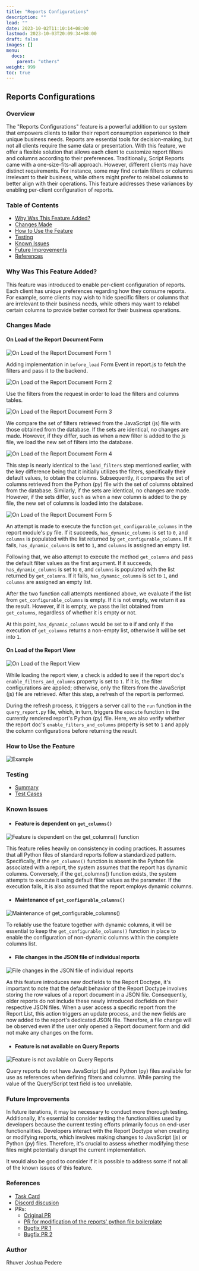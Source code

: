 ```yaml
---
title: "Reports Configurations"
description: ""
lead: ""
date: 2023-10-02T11:10:14+08:00
lastmod: 2023-10-03T20:09:34+08:00
draft: false
images: []
menu: 
  docs:
    parent: "others"
weight: 999
toc: true
---
```


## Reports Configurations
### Overview
 
 The "Reports Configurations" feature is a powerful addition to our system that empowers clients to tailor their report consumption experience to their unique business needs. Reports are essential tools for decision-making, but not all clients require the same data or presentation. With this feature, we offer a flexible solution that allows each client to customize report filters and columns according to their preferences.
 Traditionally, Script Reports came with a one-size-fits-all approach. However, different clients may have distinct requirements. For instance, some may find certain filters or columns irrelevant to their business, while others might prefer to relabel columns to better align with their operations. This feature addresses these variances by enabling per-client configuration of reports.


### Table of Contents
 - [Why Was This Feature Added?](#why-was-this-feature-added)
 - [Changes Made](#changes-made)
 - [How to Use the Feature](#how-to-use-the-feature)
 - [Testing](#testing)
 - [Known Issues](#known-issues)
 - [Future Improvements](#future-improvements)
 - [References](#references)


### Why Was This Feature Added?
 
 This feature was introduced to enable per-client configuration of reports. Each client has unique preferences regarding how they consume reports. For example, some clients may wish to hide specific filters or columns that are irrelevant to their business needs, while others may want to relabel certain columns to provide better context for their business operations.

### Changes Made
#### On Load of the Report Document Form
![On Load of the Report Document Form 1](image-6.png)
 
  Adding implementation in `before_load` Form Event in report.js to fetch the filters and pass it to the backend.

![On Load of the Report Document Form 2](image-7.png)
 
  Use the filters from the request in order to load the filters and columns tables.

![On Load of the Report Document Form 3](image-8.png)
 
 We compare the set of filters retrieved from the JavaScript (js) file with those obtained from the database. If the sets are identical, no changes are made. However, if they differ, such as when a new filter is added to the js file, we load the new set of filters into the database.

![On Load of the Report Document Form 4](image-9.png)
  
  This step is nearly identical to the `load_filters` step mentioned earlier, with the key difference being that it initially utilizes the filters, specifically their default values, to obtain the columns. Subsequently, it compares the set of columns retrieved from the Python (py) file with the set of columns obtained from the database. Similarly, if the sets are identical, no changes are made. However, if the sets differ, such as when a new column is added to the py file, the new set of columns is loaded into the database.

![On Load of the Report Document Form 5](image-4.png)

  An attempt is made to execute the function `get_configurable_columns` in the report module's py file. If it succeeds, `has_dynamic_columns` is set to `0`, and `columns` is populated with the list returned by `get_configurable_columns`. If it fails, `has_dynamic_columns` is set to `1`, and `columns` is assigned an empty list.

  Following that, we also attempt to execute the method `get_columns` and pass the default filter values as the first argument. If it succeeds, `has_dynamic_columns` is set to `0`, and `columns` is populated with the list returned by `get_columns`. If it fails, `has_dynamic_columns` is set to `1`, and `columns` are assigned an empty list.

 After the two function call attempts mentioned above, we evaluate if the list from `get_configurable_columns` is empty. If it is not empty, we return it as the result. However, if it is empty, we pass the list obtained from `get_columns`, regardless of whether it is empty or not.

 At this point, `has_dynamic_columns` would be set to `0` if and only if the execution of `get_columns` returns a non-empty list, otherwise it will be set into `1`.

#### On Load of the Report View
![On Load of the Report View](image-5.png)

 While loading the report view, a check is added to see if the report doc's `enable_filters_and_columns` property is set to `1`. If it is, the filter configurations are applied; otherwise, only the filters from the JavaScript (js) file are retrieved. After this step, a refresh of the report is performed.

 During the refresh process, it triggers a server call to the `run` function in the `query_report.py` file, which, in turn, triggers the `execute` function in the currently rendered report's Python (py) file. Here, we also verify whether the report doc's `enable_filters_and_columns` property is set to `1` and apply the column configurations before returning the result.

### How to Use the Feature
![Example](example.gif)

### Testing
 - [Summary](https://app.clickup.com/t/865cwwyjc?comment=90080051624998)
 - [Test Cases](https://docs.google.com/spreadsheets/d/16IeQIgDSaPtXUXdGaxYxj3xapZK1GgSc/edit#gid=1215479650)

### Known Issues

- #### Feature is dependent on `get_columns()`
![Feature is dependent on the get_columns() function](image-2.png)
 
 This feature relies heavily on consistency in coding practices. It assumes that all Python files of standard reports follow a standardized pattern. Specifically, if the `get_columns()` function is absent in the Python file associated with a report, the system assumes that the report has dynamic columns. Conversely, if the get_columns() function exists, the system attempts to execute it using default filter values as the parameter. If the execution fails, it is also assumed that the report employs dynamic columns.

 - #### Maintenance of `get_configurable_columns()`
![Maintenance of get_configurable_columns()](image-1.png)
 
 To reliably use the feature together with dynamic columns, it will be essential to keep the `get_configurable_columns()` function in place to enable the configuration of non-dynamic columns within the complete columns list.

 - #### File changes in the JSON file of individual reports
![File changes in the JSON file of individual reports](image.png)
 
 As this feature introduces new docfields to the Report Doctype, it's important to note that the default behavior of the Report Doctype involves storing the row values of a report document in a JSON file. Consequently, older reports do not include these newly introduced docfields on their respective JSON files. When a user access a specific report from the Report List, this action triggers an update process, and the new fields are now added to the report's dedicated JSON file. Therefore, a file change will be observed even if the user only opened a Report document form and did not make any changes on the form.

 - #### Feature is not available on Query Reports
![Feature is not available on Query Reports](image-3.png)
 
 Query reports do not have JavaScript (js) and Python (py) files available for use as references when defining filters and columns. While parsing the value of the Query/Script text field is too unreliable.


### Future Improvements
 
 In future iterations, it may be necessary to conduct more thorough testing. Additionally, it's essential to consider testing the functionalities used by developers because the current testing efforts primarily focus on end-user functionalities. Developers interact with the Report Doctype when creating or modifying reports, which involves making changes to JavaScript (js) or Python (py) files. Therefore, it's crucial to assess whether modifying these files might potentially disrupt the current implementation.

 It would also be good to consider if it is possible to address some if not all of the known issues of this feature.

### References
 - [Task Card](https://app.clickup.com/t/865cwwyjc)
 - [Discord discusion](https://discord.com/channels/583992942612447252/1133033028151676928)
 - PRs:
     - [Original PR](https://github.com/BizKit-Tech/frappe/pull/145)
     - [PR for modification of the reports' python file boilerplate](https://github.com/BizKit-Tech/frappe/pull/148)
     - [Bugfix PR 1](https://github.com/BizKit-Tech/frappe/pull/158)
     - [Bugfix PR 2](https://github.com/BizKit-Tech/frappe/pull/161)

### Author
 Rhuver Joshua Pedere
